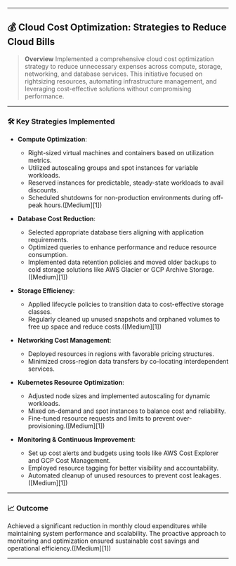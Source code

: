 
---

## 💰 Cloud Cost Optimization: Strategies to Reduce Cloud Bills

> **Overview**
> Implemented a comprehensive cloud cost optimization strategy to reduce unnecessary expenses across compute, storage, networking, and database services. This initiative focused on rightsizing resources, automating infrastructure management, and leveraging cost-effective solutions without compromising performance.

---

### 🛠️ Key Strategies Implemented

* **Compute Optimization**:

  * Right-sized virtual machines and containers based on utilization metrics.
  * Utilized autoscaling groups and spot instances for variable workloads.
  * Reserved instances for predictable, steady-state workloads to avail discounts.
  * Scheduled shutdowns for non-production environments during off-peak hours.([Medium][1])

* **Database Cost Reduction**:

  * Selected appropriate database tiers aligning with application requirements.
  * Optimized queries to enhance performance and reduce resource consumption.
  * Implemented data retention policies and moved older backups to cold storage solutions like AWS Glacier or GCP Archive Storage.([Medium][1])

* **Storage Efficiency**:

  * Applied lifecycle policies to transition data to cost-effective storage classes.
  * Regularly cleaned up unused snapshots and orphaned volumes to free up space and reduce costs.([Medium][1])

* **Networking Cost Management**:

  * Deployed resources in regions with favorable pricing structures.
  * Minimized cross-region data transfers by co-locating interdependent services.

* **Kubernetes Resource Optimization**:

  * Adjusted node sizes and implemented autoscaling for dynamic workloads.
  * Mixed on-demand and spot instances to balance cost and reliability.
  * Fine-tuned resource requests and limits to prevent over-provisioning.([Medium][1])

* **Monitoring & Continuous Improvement**:

  * Set up cost alerts and budgets using tools like AWS Cost Explorer and GCP Cost Management.
  * Employed resource tagging for better visibility and accountability.
  * Automated cleanup of unused resources to prevent cost leakages.([Medium][1])

---

### 📈 Outcome

Achieved a significant reduction in monthly cloud expenditures while maintaining system performance and scalability. The proactive approach to monitoring and optimization ensured sustainable cost savings and operational efficiency.([Medium][1])

---

